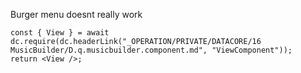 


Burger menu doesnt really work

```datacorejsx
const { View } = await dc.require(dc.headerLink("_OPERATION/PRIVATE/DATACORE/16 MusicBuilder/D.q.musicbuilder.component.md", "ViewComponent"));
return <View />;
```

